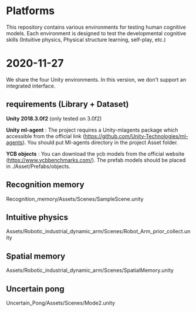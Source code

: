 # Platforms
This repository contains various environments for testing human cognitive models. Each environment is designed to test the developmental cognitive skills (Intuitive physics, Physical structure learning, self-play, etc.)


# 2020-11-27
We share the four Unity environments. In this version, we don't support an integrated interface.

## requirements (Library + Dataset)
**Unity 2018.3.0f2** (only tested on 3.0f2)

**Unity ml-agent** : The project requires a Unity-mlagents package which accessible from the official link (https://github.com/Unity-Technologies/ml-agents). You should put Ml-agents directory in the project Asset folder. 

**YCB objects**    : You can download the ycb models from the official website (https://www.ycbbenchmarks.com/). The prefab models should be placed in ./Asset/Prefabs/objects.


## Recognition memory
Recognition_memory/Assets/Scenes/SampleScene.unity

## Intuitive physics
Assets/Robotic_industrial_dynamic_arm/Scenes/Robot_Arm_prior_collect.unity

## Spatial memory
Assets/Robotic_industrial_dynamic_arm/Scenes/SpatialMemory.unity

## Uncertain pong
Uncertain_Pong/Assets/Scenes/Mode2.unity



